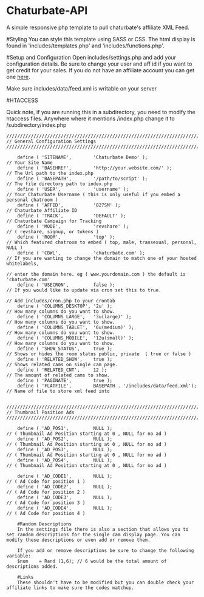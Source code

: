 # Chaturbate-API
A simple responsive php template to pull chaturbate's affiliate XML Feed.

#Styling
You can style this template using SASS or CSS. The html display is found in 'includes/templates.php' and 'includes/functions.php'.

#Setup and Configuration
Open includes/settings.php and add your configuration details. Be sure to change your user and aff id if you want to get credit for your sales. If you do not have an affiliate account you can get one <a href="http://chaturbate.com/affiliates/in/3Mc9/827SM/?track=GH">here</a>. 

Make sure includes/data/feed.xml is writable on your server

#HTACCESS

Quick note, if you are running this in a subdirectory, you need to modify the htaccess files. Anywhere where it mentions /index.php change it to /subdirectory/index.php

	/////////////////////////////////////////////////////////////////////////////////////////////////////////////////////////////////
	// General Configuration Settings
	/////////////////////////////////////////////////////////////////////////////////////////////////////////////////////////////////

		define ( 'SITENAME',		'Chaturbate Demo' );						// Your Site Name
		define ( 'BASEHREF',		'http://your.website.com/' );				// The Url path to the index.php
		define ( 'BASEPATH',		'/path/to/script' );						// The file directory path to index.php
		define ( 'USER',			'username' );								// Your Chaturbate Username ( this is only useful if you embed a personal chatroom )
		define ( 'AFFID',			'827SM' );									// Chaturbate Affiliate ID
		define ( 'TRACK',			'DEFAULT' );									// Chaturbate Campaign for Tracking
		define ( 'MODE',			'revshare' );								// ( revshare, signup, or tokens )
		define ( 'ROOM',			'top' );									// Which featured chatroom to embed ( top, male, transexual, personal, NULL )
		define ( 'CBWL',			'chaturbate.com' );							// If you are wanting to change the domain to match one of your hosted whitelabels,
																				// enter the domain here. eg ( www.yourdomain.com ) the default is 'chaturbate.com'
		define ( 'USECRON',			false );									// If you would like to update via cron set this to true.
																				// Add includes/cron.php to your crontab 
		define ( 'COLUMNS_DESKTOP',	'2u' );										// How many columns do you want to show.
		define ( 'COLUMNS_LARGE',	'3u(large)' );								// How many columns do you want to show.
		define ( 'COLUMNS_TABLET',	'6u(medium)' );								// How many columns do you want to show.	
		define ( 'COLUMNS_MOBILE',	'12u(small)' );								// How many columns do you want to show.													
		define ( 'SHOW_STATUS', 	true );										// Shows or hides the room status public, private  ( true or false )	
		define ( 'RELATED_SHOW',	true );										// Shows related cams on single cam page.
		define ( 'RELATED_CNT', 	12 );										// The amount of related cams to show.
		define ( 'PAGINATE',		true );										
		define ( 'FLATFILE',		BASEPATH . '/includes/data/feed.xml');		// Name of file to store xml feed into
		
			/////////////////////////////////////////////////////////////////////////////////////////////////////////////////////////////////
	// Thumbnail Position Ads
	/////////////////////////////////////////////////////////////////////////////////////////////////////////////////////////////////	
	
		define ( 'AD_POS1',			NULL );										// ( Thumbnail Ad Position starting at 0 , NULL for no ad )
		define ( 'AD_POS2',			NULL );										// ( Thumbnail Ad Position starting at 0 , NULL for no ad )
		define ( 'AD_POS3',			NULL );										// ( Thumbnail Ad Position starting at 0 , NULL for no ad )
		define ( 'AD_POS4',			NULL );										// ( Thumbnail Ad Position starting at 0 , NULL for no ad )
		
		define ( 'AD_CODE1',		NULL );										// ( Ad Code for position 1 )
		define ( 'AD_CODE2',		NULL );										// ( Ad Code for position 2 )
		define ( 'AD_CODE3',		NULL );										// ( Ad Code for position 3 )
		define ( 'AD_CODE4',		NULL );										// ( Ad Code for position 4 )
		
		#Random Descriptions
		In the settings file there is also a section that allows you to set random descriptions for the single cam display page. You can modify these descriptions or even add or remove them.
		
		If you add or remove descriptions be sure to change the following variable:
		$num 	= Rand (1,6); // 6 would be the total amount of descriptions added.
		
		#Links
		These shouldn't have to be modified but you can double check your affiliate links to make sure the codes matchup.
